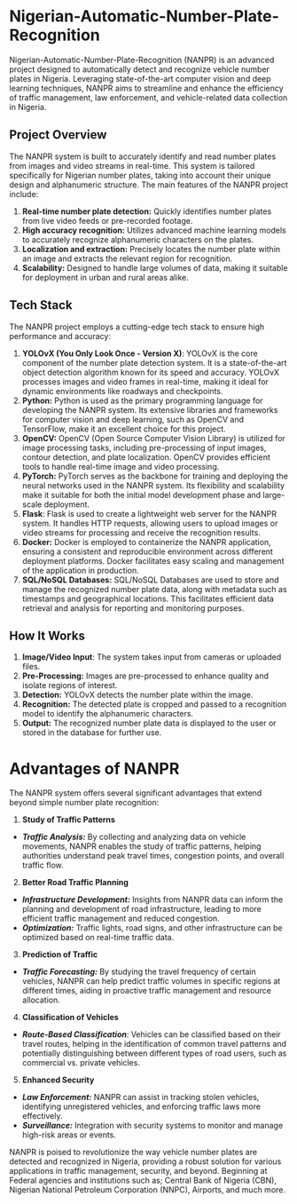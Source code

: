 # Nigerian-Automatic-Number-Plate-Recognition
Nigerian-Automatic-Number-Plate-Recognition (NANPR) is an advanced project designed to automatically detect and recognize vehicle number plates in Nigeria. Leveraging state-of-the-art computer vision and deep learning techniques, NANPR aims to streamline and enhance the efficiency of traffic management, law enforcement, and vehicle-related data collection in Nigeria.
## Project Overview
The NANPR system is built to accurately identify and read number plates from images and video streams in real-time. This system is tailored specifically for Nigerian number plates, taking into account their unique design and alphanumeric structure. The main features of the NANPR project include:
1. **Real-time number plate detection:** Quickly identifies number plates from live video feeds or pre-recorded footage.
2. **High accuracy recognition:** Utilizes advanced machine learning models to accurately recognize alphanumeric characters on the plates.
3. **Localization and extraction:** Precisely locates the number plate within an image and extracts the relevant region for recognition.
4. **Scalability:** Designed to handle large volumes of data, making it suitable for deployment in urban and rural areas alike.
## Tech Stack
The NANPR project employs a cutting-edge tech stack to ensure high performance and accuracy:
1. **YOLOvX (You Only Look Once - Version X)**: YOLOvX is the core component of the number plate detection system. It is a state-of-the-art object detection algorithm known for its speed and accuracy. YOLOvX processes images and video frames in real-time, making it ideal for dynamic environments like roadways and checkpoints.
2. **Python:** Python is used as the primary programming language for developing the NANPR system. Its extensive libraries and frameworks for computer vision and deep learning, such as OpenCV and TensorFlow, make it an excellent choice for this project.
3. **OpenCV:** OpenCV (Open Source Computer Vision Library) is utilized for image processing tasks, including pre-processing of input images, contour detection, and plate localization. OpenCV provides efficient tools to handle real-time image and video processing.
4. **PyTorch:** PyTorch serves as the backbone for training and deploying the neural networks used in the NANPR system. Its flexibility and scalability make it suitable for both the initial model development phase and large-scale deployment.
5. **Flask**: Flask is used to create a lightweight web server for the NANPR system. It handles HTTP requests, allowing users to upload images or video streams for processing and receive the recognition results.
6. **Docker:** Docker is employed to containerize the NANPR application, ensuring a consistent and reproducible environment across different deployment platforms. Docker facilitates easy scaling and management of the application in production.
7. **SQL/NoSQL Databases:** SQL/NoSQL Databases are used to store and manage the recognized number plate data, along with metadata such as timestamps and geographical locations. This facilitates efficient data retrieval and analysis for reporting and monitoring purposes.
## How It Works
1. **Image/Video Input**: The system takes input from cameras or uploaded files.
2. **Pre-Processing:** Images are pre-processed to enhance quality and isolate regions of interest.
3. **Detection:** YOLOvX detects the number plate within the image.
4. **Recognition:** The detected plate is cropped and passed to a recognition model to identify the alphanumeric characters.
5. **Output:** The recognized number plate data is displayed to the user or stored in the database for further use.
# Advantages of NANPR
The NANPR system offers several significant advantages that extend beyond simple number plate recognition:
1. **Study of Traffic Patterns**
  - ***Traffic Analysis:*** By collecting and analyzing data on vehicle movements, NANPR enables the study of traffic patterns, helping authorities understand peak travel times, congestion points, and overall traffic flow.
2. **Better Road Traffic Planning**
  - ***Infrastructure Development:*** Insights from NANPR data can inform the planning and development of road infrastructure, leading to more efficient traffic management and reduced congestion.
  - ***Optimization:*** Traffic lights, road signs, and other infrastructure can be optimized based on real-time traffic data.
3. **Prediction of Traffic**
  - ***Traffic Forecasting:*** By studying the travel frequency of certain vehicles, NANPR can help predict traffic volumes in specific regions at different times, aiding in proactive traffic management and resource allocation.
4. **Classification of Vehicles**
  - ***Route-Based Classification***: Vehicles can be classified based on their travel routes, helping in the identification of common travel patterns and potentially distinguishing between different types of road users, such as commercial vs. private vehicles.
5. **Enhanced Security**
  - ***Law Enforcement:*** NANPR can assist in tracking stolen vehicles, identifying unregistered vehicles, and enforcing traffic laws more effectively.
  - ***Surveillance:*** Integration with security systems to monitor and manage high-risk areas or events.

NANPR is poised to revolutionize the way vehicle number plates are detected and recognized in Nigeria, providing a robust solution for various applications in traffic management, security, and beyond. Beginning at Federal agencies and institutions such as; Central Bank of Nigeria (CBN), Nigerian National Petroleum Corporation (NNPC), Airports, and much more.
